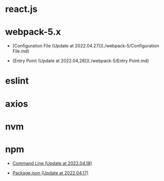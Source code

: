 # react.js

# webpack-5.x

* [Configuration File (Update at 2022.04.27)](./webpack-5/Configuration File.md)

* [Entry Point (Update at 2022.04,28)](./webpack-5/Entry Point.md)

  

# eslint

# axios

# nvm

# npm

* [Command Line (Update at 2022.04.18)](./npm/command_line.md )

* [Package.json (Update at 2022.04.17)](./npm/package.json.md )

